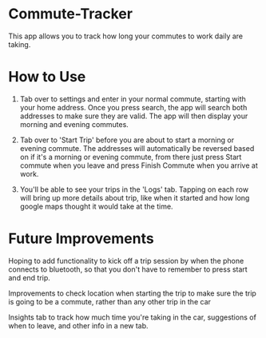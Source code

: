 # Commute-Tracker
This app allows you to track how long your commutes to work daily are taking.

# How to Use
1. Tab over to settings and enter in your normal commute, starting with your home address. Once you press search, the app
will search both addresses to make sure they are valid. The app will then display your morning and evening commutes.

2. Tab over to 'Start Trip' before you are about to start a morning or evening commute. The addresses will automatically be 
reversed based on if it's a morning or evening commute, from there just press Start commute when you leave and press Finish
Commute when you arrive at work.

3. You'll be able to see your trips in the 'Logs' tab. Tapping on each row will bring up more details about trip, like
when it started and how long google maps thought it would take at the time.

# Future Improvements
Hoping to add functionality to kick off a trip session by when the phone connects to bluetooth, so that you don't have to 
remember to press start and end trip.

Improvements to check location when starting the trip to make sure the trip is going to be a commute, rather than any other trip in the car

Insights tab to track how much time you're taking in the car, suggestions of when to leave, and other info in a new tab.
